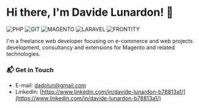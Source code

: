 # Hi there, I'm Davide Lunardon! 👋

![PHP](https://img.shields.io/badge/PHP-777BB4?style=for-the-badge&logo=php&logoColor=white)
![GIT](https://img.shields.io/badge/GIT-E44C30?style=for-the-badge&logo=git&logoColor=white)
![MAGENTO](https://avatars.githubusercontent.com/u/168457?s=40&v=4)
![LARAVEL](https://avatars.githubusercontent.com/u/958072?s=40&v=4)
![FRONTITY](https://avatars.githubusercontent.com/u/36308514?s=40&v=4)

I'm a freelance web developer focusing on e-commerce and web projects development, consultancy and extensions for Magento and related technologies.

### 📬 Get in Touch
 - E-mail: dadolun@gmail.com
 - LinkedIn: [https://www.linkedin.com/in/davide-lunardon-b78813a1/](https://www.linkedin.com/in/davide-lunardon-b78813a1/)
